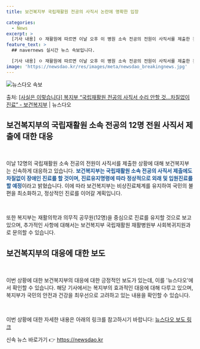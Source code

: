 ```yaml
---
title: 보건복지부 국립재활원 전공의 사직서 논란에 명확한 입장

categories:
  - News
excerpt: >
  [기사 내용] ㅇ 재활원에 따르면 이날 오후 이 병원 소속 전공의 전원이 사직서를 제출한 것으로 확인되었다고…
feature_text: >
  ## navernews 실시간 뉴스 속보입니다.

  [기사 내용] ㅇ 재활원에 따르면 이날 오후 이 병원 소속 전공의 전원이 사직서를 제출한 것으로 확인되었다고…
image: 'https://newsdao.kr/res/images/meta/newsdao_breakingnews.jpg'
---
```


![뉴스다오 속보](https://newsdao.kr/res/images/meta/newsdao_breakingnews.jpg)

<p>출처: <a href="https://newsdao.kr/3314" rel="dofollow">[사실은 이렇습니다] 복지부 “국립재활원 전공의 사직서 수리 안할 것…차질없이 진료” - 보건복지부</a> | 뉴스다오</p>

<h2 data-ke-size="size26">보건복지부의 국립재활원 소속 전공의 12명 전원 사직서 제출에 대한 대응</h2>
<p data-ke-size="size16">&nbsp;</p>
이날 12명의 국립재활원 소속 전공의 전원이 사직서를 제출한 상황에 대해 보건복지부는 신속하게 대응하고 있습니다. <b><span style="color: #1a5490;">보건복지부는 국립재활원 소속 전공의 사직서 제출에도 차질없이 장애인 진료를 할 것이며, 진료유지명령에 따라 정상적으로 외래 및 입원진료를 할 예정</span></b>이라고 밝혔습니다. 이에 따라 보건복지부는 비상진료체계를 유지하여 국민의 불편을 최소화하고, 정상적인 진료를 이어갈 계획입니다.
<p data-ke-size="size16">&nbsp;</p>
또한 복지부는 재활의학과 의무직 공무원(12명)을 중심으로 진료를 유지할 것으로 보고 있으며, 추가적인 사항에 대해서는 보건복지부 국립재활원 재활병원부 사회복귀지원과로 문의할 수 있습니다.

<h2 data-ke-size="size26">보건복지부의 대응에 대한 보도</h2>
<p data-ke-size="size16">&nbsp;</p>
이번 상황에 대한 보건복지부의 대응에 대한 긍정적인 보도가 있는데, 이를 '뉴스다오'에서 확인할 수 있습니다. 
해당 기사에서는 복지부의 효과적인 대응에 대해 다루고 있으며, 복지부가 국민의 안전과 건강을 최우선으로 고려하고 있는 내용을 확인할 수 있습니다. 
<p data-ke-size="size16">&nbsp;</p>
이번 상황에 대한 자세한 내용은 아래의 링크를 참고하시기 바랍니다: 
<a href="https://newsdao.kr/3314">뉴스다오 보도 링크</a> 

신속 뉴스 바로가기 👉 <a href="https://newsdao.kr" rel="dofollow">https://newsdao.kr</a>


